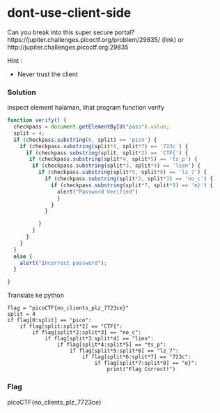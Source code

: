 <h1>dont-use-client-side</h1>
<p>Can you break into this super secure portal? https://jupiter.challenges.picoctf.org/problem/29835/ (link) or http://jupiter.challenges.picoctf.org:29835</p>
<p>Hint :</p>
<ul>
  <li>Never trust the client</li>
</ul>
<h3>Solution</h3>
<p>Inspect element halaman, lihat program function verify</p>

```js
function verify() {
  checkpass = document.getElementById("pass").value;
  split = 4;
  if (checkpass.substring(0, split) == 'pico') {
    if (checkpass.substring(split*6, split*7) == '723c') {
      if (checkpass.substring(split, split*2) == 'CTF{') {
       if (checkpass.substring(split*4, split*5) == 'ts_p') {
        if (checkpass.substring(split*3, split*4) == 'lien') {
          if (checkpass.substring(split*5, split*6) == 'lz_7') {
            if (checkpass.substring(split*2, split*3) == 'no_c') {
              if (checkpass.substring(split*7, split*8) == 'e}') {
                alert("Password Verified")
                }
              }
            }

          }
        }
      }
    }
  }
  else {
    alert("Incorrect password");
  }

}
```
<p>Translate ke python</p>

```python3
flag = "picoCTF{no_clients_plz_7723ce}"
split = 4
if flag[0:split] == "pico":
    if flag[split:split*2] == "CTF{":
        if flag[split*2:split*3] == "no_c":
            if flag[split*3:split*4] == "lien":
                if flag[split*4:split*5] == "ts_p":
                    if flag[split*5:split*6] == "lz_7":
                        if flag[split*6:split*7] == "723c":
                            if flag[split*7:split*8] == "e}":
                                print("Flag Correct!")

```

<h3>Flag</h3>
<p>picoCTF{no_clients_plz_7723ce}</p>

